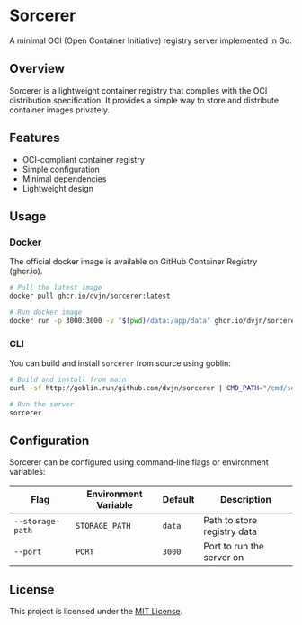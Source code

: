 # Sorcerer

A minimal OCI (Open Container Initiative) registry server implemented in Go.

## Overview

Sorcerer is a lightweight container registry that complies with the OCI
distribution specification. It provides a simple way to store and distribute
container images privately.

## Features

- OCI-compliant container registry
- Simple configuration
- Minimal dependencies
- Lightweight design


## Usage

### Docker

The official docker image is available on GitHub Container Registry (ghcr.io).

```bash
# Pull the latest image
docker pull ghcr.io/dvjn/sorcerer:latest

# Run docker image
docker run -p 3000:3000 -v "$(pwd)/data:/app/data" ghcr.io/dvjn/sorcerer:latest
```

### CLI

You can build and install `sorcerer` from source using goblin:

```bash
# Build and install from main
curl -sf http://goblin.run/github.com/dvjn/sorcerer | CMD_PATH="/cmd/sorcerer" sh

# Run the server
sorcerer
```


## Configuration

Sorcerer can be configured using command-line flags or environment variables:

| Flag             | Environment Variable | Default | Description                 |
| ---------------- | -------------------- | ------- | --------------------------- |
| `--storage-path` | `STORAGE_PATH`       | `data`  | Path to store registry data |
| `--port`         | `PORT`               | `3000`  | Port to run the server on   |


## License

This project is licensed under the [MIT License](LICENSE.txt).
